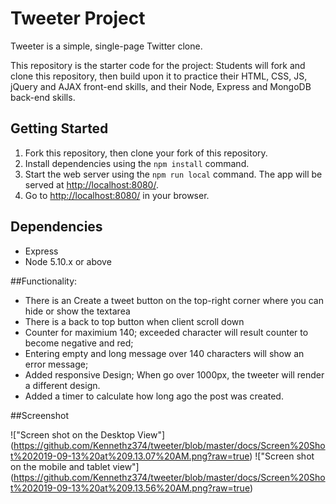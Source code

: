 # Tweeter Project

Tweeter is a simple, single-page Twitter clone.

This repository is the starter code for the project: Students will fork and clone this repository, then build upon it to practice their HTML, CSS, JS, jQuery and AJAX front-end skills, and their Node, Express and MongoDB back-end skills.

## Getting Started

1. Fork this repository, then clone your fork of this repository.
2. Install dependencies using the `npm install` command.
3. Start the web server using the `npm run local` command. The app will be served at <http://localhost:8080/>.
4. Go to <http://localhost:8080/> in your browser.

## Dependencies

- Express
- Node 5.10.x or above

##Functionality:

- There is an Create a tweet button on the top-right corner where you can hide or show the textarea
- There is a back to top button when client scroll down 
- Counter for maximium 140; exceeded character will result counter to become negative and red;
- Entering empty and long message over 140 characters will show an error message;
- Added responsive Design; When go over 1000px, the tweeter will render a different design.
- Added a timer to calculate how long ago the post was created.

##Screenshot

!["Screen shot on the Desktop View"] (https://github.com/Kennethz374/tweeter/blob/master/docs/Screen%20Shot%202019-09-13%20at%209.13.07%20AM.png?raw=true)
!["Screen shot on the mobile and tablet view"] (https://github.com/Kennethz374/tweeter/blob/master/docs/Screen%20Shot%202019-09-13%20at%209.13.56%20AM.png?raw=true)